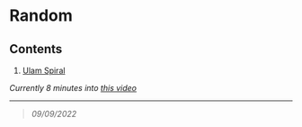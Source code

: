 # Random

## Contents

1. [Ulam Spiral]()

*Currently 8 minutes into [this video](https://www.youtube.com/watch?v=a35KWEjRvc0&t=536s)*

---

>*09/09/2022*
